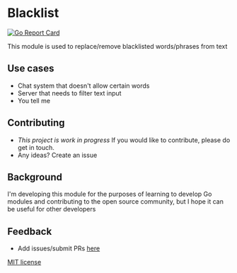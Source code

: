 # Blacklist

[![Go Report Card](https://goreportcard.com/badge/github.com/sjamr10/blacklist)](https://goreportcard.com/report/github.com/sjamr10/blacklist)

This module is used to replace/remove blacklisted words/phrases from text

## Use cases

- Chat system that doesn't allow certain words
- Server that needs to filter text input
- You tell me

## Contributing

- _This project is work in progress_ If you would like to contribute, please do get in touch.
- Any ideas? Create an issue

## Background

I'm developing this module for the purposes of learning to develop Go modules and contributing to the open source community, but I hope it can be useful for other developers

## Feedback

- Add issues/submit PRs [here](https://github.com/sjamr10/blacklist)

[MIT license](LICENSE.md)
